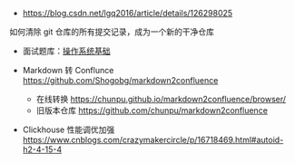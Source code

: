 - <https://blog.csdn.net/lgq2016/article/details/126298025>

如何清除 git 仓库的所有提交记录，成为一个新的干净仓库

- 面试题库：[操作系统基础](https://javaguide.cn/cs-basics/operating-system/operating-system-basic-questions-01.html#操作系统基础)

- Markdown 转 Conflunce <https://github.com/Shogobg/markdown2confluence>
  - 在线转换 <https://chunpu.github.io/markdown2confluence/browser/>
  - 旧版本仓库 <https://github.com/chunpu/markdown2confluence>

- Clickhouse 性能调优加强 <https://www.cnblogs.com/crazymakercircle/p/16718469.html#autoid-h2-4-15-4>
